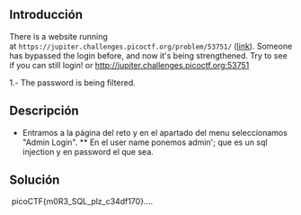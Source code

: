 ## Introducción
There is a website running at `https://jupiter.challenges.picoctf.org/problem/53751/` ([link](https://jupiter.challenges.picoctf.org/problem/53751/)). Someone has bypassed the login before, and now it's being strengthened. Try to see if you can still login! or http://jupiter.challenges.picoctf.org:53751

1.-
The password is being filtered.
## Descripción

* Entramos a la página del reto y en el apartado del menu seleccionamos "Admin Login".
** En el user name ponemos admin'; que es un sql injection y en password el que sea.

## Solución 
 picoCTF{m0R3_SQL_plz_c34df170}....